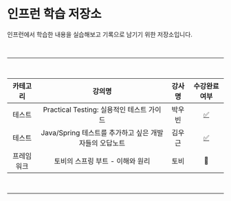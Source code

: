 # 인프런 학습 저장소
인프런에서 학습한 내용을 실습해보고 기록으로 남기기 위한 저장소입니다.

<br><hr><br>

|카테고리|강의명|강사명|수강완료 여부|
|:--:|:--:|:--:|:--:|
|테스트|Practical Testing: 실용적인 테스트 가이드|박우빈|[✅](https://www.inflearn.com/certificate/949500-329295-11904980)|
|테스트|Java/Spring 테스트를 추가하고 싶은 개발자들의 오답노트|김우근|[✅](https://www.inflearn.com/certificate/949500-330374-12856429)|
|프레임워크|토비의 스프링 부트 - 이해와 원리|토비|💬|

<br><hr><br>
